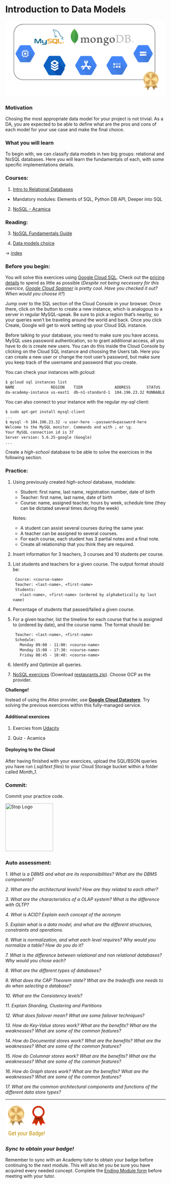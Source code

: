 # Introduction to Data Models

<p align="center"> 
<img src="../assets/data_models.png"> 
</p>

### Motivation ###

Chosing the most appropriate data model for your project is not trivial. As a DA, you are expected to be able to define what are the pros and cons of each model for your use case and make the final choice.

### What you will learn ###

To begin with, we can classify data models in two big groups: relational and NoSQL databases. Here you will learn the fundamentals of each, with some specific implementations details.

### Courses: ###

1. [Intro to Relational Databases](https://www.udacity.com/course/intro-to-relational-databases--ud197)
- Mandatory modules: Elements of SQL, Python DB API, Deeper into SQL

2. [NoSQL - Acamica](https://globant.acamica.com/cursos/412/)

### Reading: ###

3. [NoSQL Fundamentals Guide](https://docs.google.com/document/d/1d8DYf6F9p74Cm5hvPwo6njdGazu01y4sqZG1mmIxLWY/edit)

4. [Data models choice](../reading/data_models_choice.pptx)

→ [index](#index)

### Before you begin: ###

You will solve this exercices using [Google Cloud SQL](https://cloud.google.com/sql/docs/). Check out the [pricing details](https://cloud.google.com/sql/pricing) to spend as little as possible (*Despite not being necessary for this exercice, [Google Cloud Spanner](https://cloud.google.com/spanner/) is pretty cool. Have you checked it out? When would you choose it?*)

Jump over to the SQL section of the Cloud Console in your browser. Once there, click on the button to create a new
instance, which is analogous to a server in regular MySQL-speak. Be sure to pick a region that’s nearby, so your queries won’t be traveling around the world and back. Once you click Create, Google will get to work setting up your Cloud SQL instance.

Before talking to your database, you need to make sure you have access. MySQL uses password authentication, so to grant additional access, all you have to do is create new users. You can do this inside the Cloud Console by clicking on the Cloud SQL instance and choosing the Users tab. Here you can create a new user or change the root user’s password, but make sure you
keep track of the username and password that you create.

You can check your instances with *gcloud*:

```
$ gcloud sql instances list
NAME                REGION    TIER              ADDRESS       STATUS
da-academy-instance us-east1  db-n1-standard-1  104.196.23.32 RUNNABLE
```

You can also connect to your instance with the regular *my-sql* client:
```
$ sudo apt-get install mysql-client
...
$ mysql -h 104.196.23.32 -u user-here --password=password-here
Welcome to the MySQL monitor. Commands end with ; or \g.
Your MySQL connection id is 37
Server version: 5.6.25-google (Google)
...
```

Create a *high-school* database to be able to solve the exercices in the following section.

### Practice: ###

1. Using previously created *high-school* database, modelate:

   - Student: first name, last name, registration number, date of birth
   - Teacher: first name, last name, date of birth
   - Course: name, assigned teacher, hours by week, schedule time (they can be dictated several times during the week)

   Notes:
   - A student can assist several courses during the same year.
   - A teacher can be assigned to several courses.
   - For each course, each student has 3 partial notes and a final note.
   - Create all relationship that you think they are required.

2. Insert information for 3 teachers, 3 courses and 10 students per course.
3. List students and teachers for a given course. The output format should be:

        Course: <course-name>
        Teacher: <last-name>, <first-name>
        Students:
          <last-name>, <first-name> (ordered by alphabetically by last name)

4. Percentage of students that passed/failed a given course.
5. For a given teacher, list the timeline for each course that he is assigned to (ordered by date), and the course name. The format should be:

        Teacher: <last-name>, <first-name>
        Schedule:
          Monday 09:00 - 11:00: <course-name>
          Monday 15:00 - 17:30: <course-name>
          Friday 08:45 - 10:40: <course-name>

6. Identify and Optimize all queries.

7. [NoSQL exercices](../exercices/MongoDB_Exercises.pdf) (Download [restaurants.zip](../exercices/restaurants.zip)). Choose GCP as the provider.

**Challenge!**

Instead of using the *Atlas* provider, use **[Google Cloud Datastore](https://cloud.google.com/datastore/)**. Try solving the previous exercices within this fully-managed service.

#### Additional exercices ####

1. Exercies from [Udacity](https://www.udacity.com/course/intro-to-relational-databases--ud197)

2. Quiz - Acamica

#### Deploying to the Cloud ####

After having finished with your exercices, upload the SQL/BSON queries you have run (*.sql/text files*) to your Cloud Storage bucket within a folder called *Month_1*.

### Commit: ###

Commit your practice code.

<img src="../assets/stop.png" title="Stop Logo" width="150" height="150">

### Auto assessment: ###

*1. What is a DBMS and what are its responsibilities? What are the DBMS components?*

*2. What are the architectural levels? How are they related to each other?*

*3. What are the characteristics of a OLAP system? What is the difference with OLTP?*

*4. What is ACID? Explain each concept of the acronym*

*5. Explain what is a data model, and what are the different structures, constraints and operations.*

*6. What is normalization, and what each level requires? Why would you normalize a table? How do you do it?*

*7. What is the difference between relational and non relational databases? Why would you chose each?*

*8. What are the different types of databases?*

*9. What does the CAP Theorem state? What are the tradeoffs one needs to do when selecting a database?*

*10. What are the Consistency levels?*

*11. Explain Sharding, Clustering and Partitions*

*12. What does failover mean? What are some failover techniques?*

*13. How do Key-Value stores work? What are the benefits? What are the weaknesses? What are some of the common features?*

*14. How do Documental stores work? What are the benefits? What are the weaknesses? What are some of the common features?*

*15. How do Columnar stores work? What are the benefits? What are the weaknesses? What are some of the common features?*

*16. How do Graph stores work? What are the benefits? What are the weaknesses? What are some of the common features?*

*17. What are the common architectural components and functions of the different data store types?*

---

<img src="../assets/get_badge.png"> 

### *Sync to obtain your badge!*
 
Remember to sync with an Academy tutor to obtain your badge before continuing to the next module. This will also let you be sure you have acquired every needed concept. Complete the [Ending Module form](https://forms.gle/ukvWjKtoFYx4Kn8q7) before meeting with your tutor.
